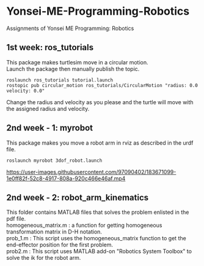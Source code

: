 # Yonsei-ME-Programming-Robotics
Assignments of Yonsei ME Programming: Robotics

## 1st week: ros_tutorials  
This package makes turtlesim move in a circular motion.  
Launch the package then manually publish the topic.
```
roslaunch ros_tutorials tutorial.launch  
rostopic pub circular_motion ros_tutorials/CircularMotion "radius: 0.0 velocity: 0.0" 
```
Change the radius and velocity as you please and the turtle will move with the assigned radius and velocity.

  

## 2nd week - 1: myrobot  
This package makes you move a robot arm in rviz as described in the urdf file.   
```
roslaunch myrobot 3dof_robot.launch  
```  


https://user-images.githubusercontent.com/97090402/183671099-1e0ff82f-52c8-4917-808a-920c466e46af.mp4



  
## 2nd week - 2: robot_arm_kinematics  
This folder contains MATLAB files that solves the problem enlisted in the pdf file.  
homogeneous_matrix.m : a function for getting homogeneous transformation matrix in D-H notation.  
prob_1.m : This script uses the homogeneous_matrix function to get the end-effector position for the first problem.  
prob2.m : This script uses MATLAB add-on "Robotics System Toolbox" to solve the ik for the robot arm.  
